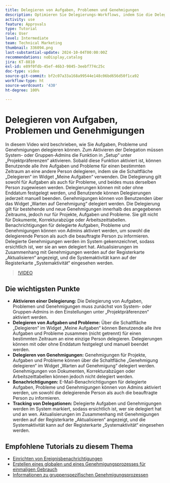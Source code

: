```yaml
---
title: Delegieren von Aufgaben, Problemen und Genehmigungen
description: Optimieren Sie Delegierungs-Workflows, indem Sie die Delegierung von Aufgaben und Genehmigungen im Setup aktivieren, die Schaltflächen „Delegieren“ und „Genehmigung delegieren“ verwenden, E-Mail-Benachrichtigungen für Arbeitsaufträge festlegen und Aktualisierungen sowie die Systemaktivität für eine klare Übersicht nachverfolgen.
activity: use
feature: Approvals
type: Tutorial
role: User
level: Intermediate
team: Technical Marketing
thumbnail: 336094.png
last-substantial-update: 2024-10-04T00:00:00Z
recommendations: noDisplay,catalog
jira: KT-8810
exl-id: e89f0fdb-45ef-46b3-9845-3eebf774c25c
doc-type: video
source-git-commit: bf2c07a33a168a99544e148c06bd656d50f1ca92
workflow-type: ht
source-wordcount: '430'
ht-degree: 100%

---
```


# Delegieren von Aufgaben, Problemen und Genehmigungen

In diesem Video wird beschrieben, wie Sie Aufgaben, Probleme und Genehmigungen delegieren können. Zum Aktivieren der Delegation müssen System- oder Gruppen-Admins die Funktion in „Setup“ unter „Projektpräferenzen“ aktivieren. Sobald diese Funktion aktiviert ist, können Benutzende alle ihre Aufgaben und Probleme für einen bestimmten Zeitraum an eine andere Person delegieren, indem sie die Schaltfläche „Delegieren“ im Widget „Meine Aufgaben“ verwenden. Die Delegierung gilt sowohl für Aufgaben als auch für Probleme, und beides muss derselben Person zugewiesen werden. Delegierungen können mit oder ohne Enddatum festgelegt werden, und Benutzende können Delegierungen jederzeit manuell beenden.
Genehmigungen können von Benutzenden über das Widget „Warten auf Genehmigung“ delegiert werden. Die Delegierung gilt für bestehende und neue Genehmigungen innerhalb des angegebenen Zeitraums, jedoch nur für Projekte, Aufgaben und Probleme. Sie gilt nicht für Dokumente, Korrekturabzüge oder Arbeitszeittabellen. Benachrichtigungen für delegierte Aufgaben, Probleme und Genehmigungen können von Admins aktiviert werden, um sowohl die delegierende Person als auch die beauftragte Person zu informieren. Delegierte Genehmigungen werden im System gekennzeichnet, sodass ersichtlich ist, wer sie an wen delegiert hat. Aktualisierungen im Zusammenhang mit Genehmigungen werden auf der Registerkarte „Aktualisieren“ angezeigt, und die Systemaktivität kann auf der Registerkarte „Systemaktivität“ eingesehen werden. 


>[!VIDEO](https://video.tv.adobe.com/v/336094/?quality=12&learn=on&enablevpops)

## Die wichtigsten Punkte

* **Aktivieren einer Delegierung:** Die Delegierung von Aufgaben, Problemen und Genehmigungen muss zunächst von System- oder Gruppen-Admins in den Einstellungen unter „Projektpräferenzen“ aktiviert werden.
* **Delegieren von Aufgaben und Probleme:** Über die Schaltfläche „Delegieren“ im Widget „Meine Aufgaben“ können Benutzende alle ihre Aufgaben und Probleme zusammen (nicht getrennt) für einen bestimmten Zeitraum an eine einzige Person delegieren. Delegierungen können mit oder ohne Enddatum festgelegt und manuell beendet werden.
* **Delegieren von Genehmigungen:** Genehmigungen für Projekte, Aufgaben und Probleme können über die Schaltfläche „Genehmigung delegieren“ im Widget „Warten auf Genehmigung“ delegiert werden. Genehmigungen von Dokumenten, Korrekturabzügen oder Arbeitszeittabellen können jedoch nicht delegiert werden.
* **Benachrichtigungen:** E-Mail-Benachrichtigungen für delegierte Aufgaben, Probleme und Genehmigungen können von Admins aktiviert werden, um sowohl die delegierende Person als auch die beauftragte Person zu informieren. 
* **Tracking von Delegationen:** Delegierte Aufgaben und Genehmigungen werden im System markiert, sodass ersichtlich ist, wer sie delegiert hat und an wen. Aktualisierungen im Zusammenhang mit Genehmigungen werden auf der Registerkarte „Aktualisieren“ angezeigt, und die Systemaktivität kann auf der Registerkarte „Systemaktivität“ eingesehen werden. 


## Empfohlene Tutorials zu diesem Thema

* [Einrichten von Ereignisbenachrichtigungen](/help/administration-and-setup/email-and-in-app-notifications/admin-set-up-event-notifications.md)
* [Erstellen eines globalen und eines Genehmigungsprozesses für einmaligen Gebrauch](/help/manage-work/approval-processes-and-milestone-paths/create-a-single-use-approval-process.md)
* [Informationen zu gruppenspezifischen Genehmigungsprozessen](/help/administration-and-setup/approval-processes-and-milestone-paths/group-specific-approval-processes.md)


